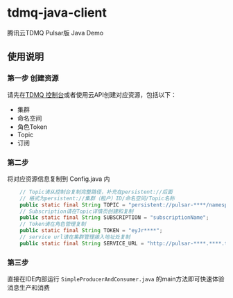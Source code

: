# tdmq-java-client

腾讯云TDMQ Pulsar版 Java Demo

## 使用说明

### 第一步 创建资源

请先在[TDMQ 控制台](https://console.cloud.tencent.com/tdmq/cluster)或者使用云API创建对应资源，包括以下：
- 集群
- 命名空间
- 角色Token
- Topic
- 订阅

### 第二步 
将对应资源信息复制到 Config.java 内

```java
    // Topic请从控制台复制完整路径，补充在persistent://后面
    // 格式为persistent://集群（租户）ID/命名空间/Topic名称
    public static final String TOPIC = "persistent://pulsar-****/namespace/topic";
    // Subscription请在Topic详情页创建和复制
    public static final String SUBSCRIPTION = "subscriptionName";
    // Token请在角色管理复制
    public static final String TOKEN = "eyJr****";
    // service url请在集群管理接入地址处复制
    public static final String SERVICE_URL = "http://pulsar-****.****.tencenttdmq.com:8080";
```

### 第三步
直接在IDE内部运行 `SimpleProducerAndConsumer.java` 的main方法即可快速体验消息生产和消费
